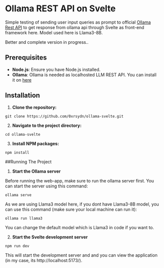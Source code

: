 # Ollama REST API on Svelte

Simple testing of sending user input queries as prompt to official [Ollama Rest API](https://github.com/ollama/ollama/blob/main/docs/api.md) to get response from ollama api through Svelte as front-end framework here. Model used here is Llama3-8B. 

Better and complete version in progress..

## Prerequisites

- **Node.js**: Ensure you have Node.js installed.
- **Ollama**: Ollama is needed as localhosted LLM REST API. You can install it on [here](https://github.com/ollama/ollama)

## Installation

1. **Clone the repository:**

```
git clone https://github.com/0xrsydn/ollama-svelte.git
```

2. **Navigate to the project directory:**

```
cd ollama-svelte
```

3. **Install NPM packages:**

```
npm install
```

##Running The Project

1. **Start the Ollama server**

Before running the web-app, make sure to run the ollama server first. You can start the server using this command:

```
ollama serve
```

As we are using Llama3 model here, if you dont have Llama3-8B model, you can use this command (make sure your local machine can run it):

```
ollama run llama3
```

You can change the default model which is Llama3 in code if you want to.

2. **Start the Svelte development server**

```
npm run dev
```

This will start the development server and and you can view the application (in my case, its http://localhost:5173/).
